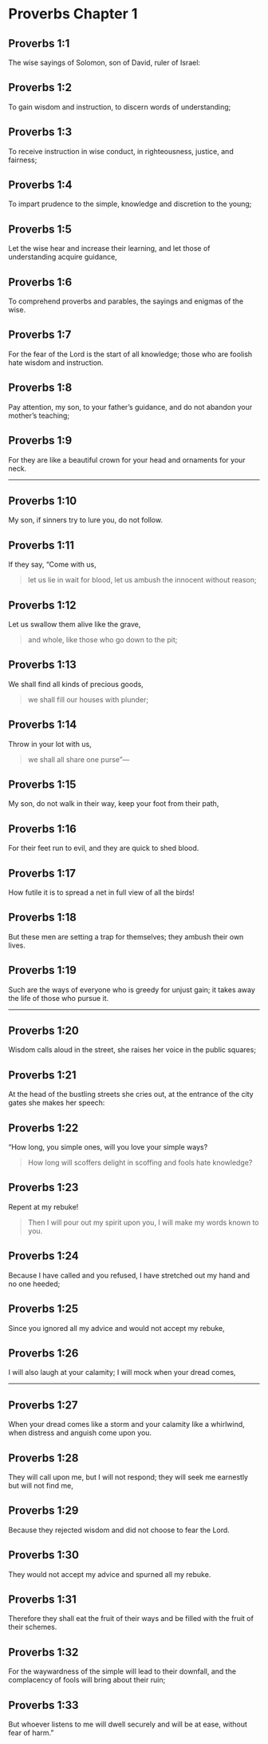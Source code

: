 # Proverbs Chapter 1

## Proverbs 1:1

The wise sayings of Solomon, son of David, ruler of Israel:

## Proverbs 1:2

To gain wisdom and instruction, to discern words of understanding;

## Proverbs 1:3

To receive instruction in wise conduct, in righteousness, justice, and fairness;

## Proverbs 1:4

To impart prudence to the simple, knowledge and discretion to the young;

## Proverbs 1:5

Let the wise hear and increase their learning, and let those of understanding acquire guidance,

## Proverbs 1:6

To comprehend proverbs and parables, the sayings and enigmas of the wise.

## Proverbs 1:7

For the fear of the Lord is the start of all knowledge; those who are foolish hate wisdom and instruction.

## Proverbs 1:8

Pay attention, my son, to your father’s guidance, and do not abandon your mother’s teaching;

## Proverbs 1:9

For they are like a beautiful crown for your head and ornaments for your neck.

---

## Proverbs 1:10

My son, if sinners try to lure you, do not follow.

## Proverbs 1:11

If they say, “Come with us,

> let us lie in wait for blood,
> let us ambush the innocent without reason;

## Proverbs 1:12

Let us swallow them alive like the grave,

> and whole, like those who go down to the pit;

## Proverbs 1:13

We shall find all kinds of precious goods,

> we shall fill our houses with plunder;

## Proverbs 1:14

Throw in your lot with us,

> we shall all share one purse”—

## Proverbs 1:15

My son, do not walk in their way, keep your foot from their path,

## Proverbs 1:16

For their feet run to evil,
and they are quick to shed blood.

## Proverbs 1:17

How futile it is to spread a net in full view of all the birds!

## Proverbs 1:18

But these men are setting a trap for themselves; they ambush their own lives.

## Proverbs 1:19

Such are the ways of everyone who is greedy for unjust gain; it takes away the life of those who pursue it.

---

## Proverbs 1:20

Wisdom calls aloud in the street,
she raises her voice in the public squares;

## Proverbs 1:21

At the head of the bustling streets she cries out,
at the entrance of the city gates she makes her speech:

## Proverbs 1:22

“How long, you simple ones, will you love your simple ways?

> How long will scoffers delight in scoffing
> and fools hate knowledge?

## Proverbs 1:23

Repent at my rebuke!

> Then I will pour out my spirit upon you,
> I will make my words known to you.

## Proverbs 1:24

Because I have called and you refused, I have stretched out my hand and no one heeded;

## Proverbs 1:25

Since you ignored all my advice
and would not accept my rebuke,

## Proverbs 1:26

I will also laugh at your calamity;
I will mock when your dread comes,

---

## Proverbs 1:27

When your dread comes like a storm and your calamity like a whirlwind, when distress and anguish come upon you.

## Proverbs 1:28

They will call upon me, but I will not respond; they will seek me earnestly but will not find me,

## Proverbs 1:29

Because they rejected wisdom and did not choose to fear the Lord.

## Proverbs 1:30

They would not accept my advice and spurned all my rebuke.

## Proverbs 1:31

Therefore they shall eat the fruit of their ways and be filled with the fruit of their schemes.

## Proverbs 1:32

For the waywardness of the simple will lead to their downfall, and the complacency of fools will bring about their ruin;

## Proverbs 1:33

But whoever listens to me will dwell securely and will be at ease, without fear of harm.”
